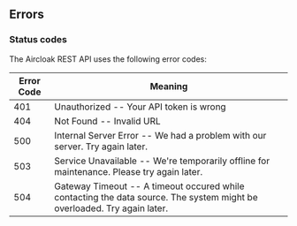 ## Errors

### Status codes

The Aircloak REST API uses the following error codes:

Error Code | Meaning
---------- | -------
401        | Unauthorized -- Your API token is wrong
404        | Not Found -- Invalid URL
500        | Internal Server Error -- We had a problem with our server. Try again later.
503        | Service Unavailable -- We're temporarily offline for maintenance. Please try again later.
504        | Gateway Timeout -- A timeout occured while contacting the data source. The system might be overloaded. Try again later.
